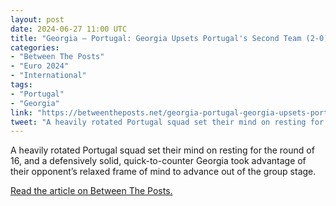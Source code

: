 ```yaml
---
layout: post
date: 2024-06-27 11:00 UTC
title: "Georgia — Portugal: Georgia Upsets Portugal's Second Team (2-0)"
categories:
- "Between The Posts"
- "Euro 2024"
- "International"
tags:
- "Portugal"
- "Georgia"
link: "https://betweentheposts.net/georgia-portugal-georgia-upsets-portugals-second-team-2-0/"
tweet: "A heavily rotated Portugal squad set their mind on resting for the round of 16, and a defensively solid, quick-to-counter Georgia took advantage of their opponent’s relaxed frame of mind to advance out of the group stage. @BetweenThePosts"
---
```


A heavily rotated Portugal squad set their mind on resting for the round of 16, and a defensively solid, quick-to-counter Georgia took advantage of their opponent’s relaxed frame of mind to advance out of the group stage.

<!---more--->

[Read the article on Between The Posts.](https://betweentheposts.net/georgia-portugal-georgia-upsets-portugals-second-team-2-0/)
